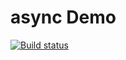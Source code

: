 # async Demo

[![Build status](https://ci.appveyor.com/api/projects/status/rs5dycmp8qbsl6r7?svg=true)](https://ci.appveyor.com/project/DmitriyAg1967/async)